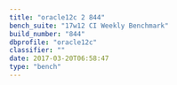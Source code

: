 ```yaml
---
title: "oracle12c 2 844"
bench_suite: "17w12 CI Weekly Benchmark"
build_number: "844"
dbprofile: "oracle12c"
classifier: ""
date: 2017-03-20T06:58:47
type: "bench"
---
```

